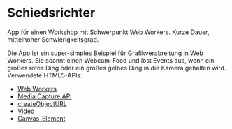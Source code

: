Schiedsrichter
==============

App für einen Workshop mit Schwerpunkt Web Workers. Kurze Dauer, mittelhoher Schwierigkeitsgrad.

Die App ist ein super-simples Beispiel für Grafikverabreitung in Web Workers. Sie scannt einen Webcam-Feed und löst Events aus, wenn ein großes rotes Ding oder ein großes gelbes Ding in die Kamera gehalten wird. Verwendete HTML5-APIs:

* [Web Workers](http://www.w3.org/TR/workers/)
* [Media Capture API](http://www.w3.org/TR/mediacapture-streams/)
* [createObjectURL](http://www.w3.org/TR/FileAPI/#dfn-createObjectURL)
* [Video](http://www.whatwg.org/specs/web-apps/current-work/multipage/the-video-element.html#the-video-element)
* [Canvas-Element](http://www.whatwg.org/specs/web-apps/current-work/multipage/the-canvas-element.html)